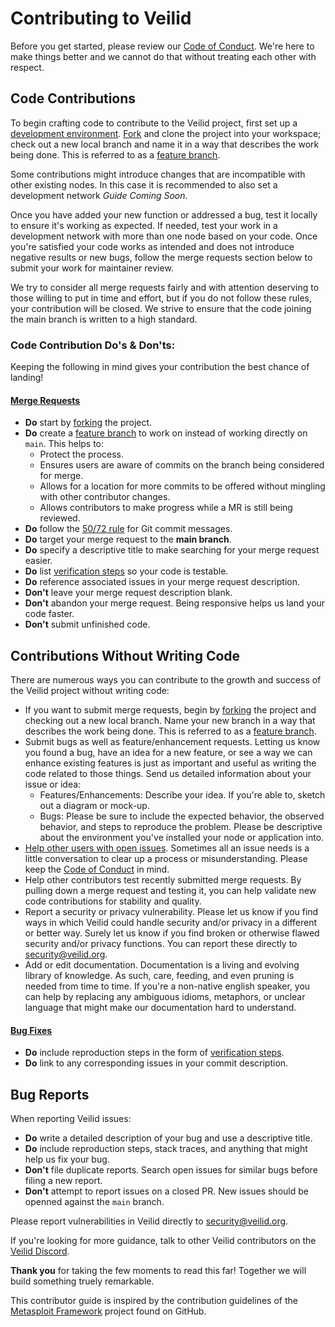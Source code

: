 # Contributing to Veilid
Before you get started, please review our [Code of Conduct](./code_of_conduct.md). We're here to make things better and we cannot do that without treating each other with respect.


## Code Contributions
To begin crafting code to contribute to the Veilid project, first set up a [development environment](./DEVELOPMENT.md). [Fork] and clone the project into your workspace; check out a new local branch and name it in a way that describes the work being done. This is referred to as a [feature branch].

Some contributions might introduce changes that are incompatible with other existing nodes. In this case it is recommended to also set a development network *Guide Coming Soon*.

Once you have added your new function or addressed a bug, test it locally to ensure it's working as expected. If needed, test your work in a development network with more than one node based on your code. Once you're satisfied your code works as intended and does not introduce negative results or new bugs, follow the merge requests section below to submit your work for maintainer review.

We try to consider all merge requests fairly and with attention deserving to those willing to put in time and effort, but if you do not follow these rules, your contribution will be closed. We strive to ensure that the code joining the main branch is written to a high standard.


### Code Contribution Do's & Don'ts:

Keeping the following in mind gives your contribution the best chance of landing!

#### <u>Merge Requests</u>

* **Do** start by [forking] the project.
* **Do** create a [feature branch] to work on instead of working directly on `main`. This helps to:
	* Protect the process.
	* Ensures users are aware of commits on the branch being considered for merge.
	* Allows for a location for more commits to be offered without mingling with other contributor changes.
	* Allows contributors to make progress while a MR is still being reviewed.
* **Do** follow the [50/72 rule] for Git commit messages.
* **Do** target your merge request to the **main branch**.
* **Do** specify a descriptive title to make searching for your merge request easier.
* **Do** list [verification steps] so your code is testable.
* **Do** reference associated issues in your merge request description.
* **Don't** leave your merge request description blank.
* **Don't** abandon your merge request. Being responsive helps us land your code faster.
* **Don't** submit unfinished code.



## Contributions Without Writing Code
There are numerous ways you can contribute to the growth and success of the Veilid project without writing code:

 - If you want to submit merge requests, begin by [forking] the project and checking out a new local branch. Name your new branch in a way that describes the work being done. This is referred to as a [feature branch].
 - Submit bugs as well as feature/enhancement requests. Letting us know you found a bug, have an idea for a new feature, or see a way we can enhance existing features is just as important and useful as writing the code related to those things. Send us detailed information about your issue or idea:
 	- Features/Enhancements: Describe your idea. If you're able to, sketch out a diagram or mock-up.
 	- Bugs: Please be sure to include the expected behavior, the observed behavior, and steps to reproduce the problem. Please be descriptive about the environment you've installed your node or application into. 
 - [Help other users with open issues]. Sometimes all an issue needs is a little conversation to clear up a process or misunderstanding. Please keep the [Code of Conduct](./code_of_conduct.md) in mind.
 - Help other contributors test recently submitted merge requests. By pulling down a merge request and testing it, you can help validate new code contributions for stability and quality.
 - Report a security or privacy vulnerability. Please let us know if you find ways in which Veilid could handle security and/or privacy in a different or better way. Surely let us know if you find broken or otherwise flawed security and/or privacy functions. You can report these directly to security@veilid.org.
 - Add or edit documentation. Documentation is a living and evolving library of knowledge. As such, care, feeding, and even pruning is needed from time to time. If you're a non-native english speaker, you can help by replacing any ambiguous idioms, metaphors, or unclear language that might make our documentation hard to understand.


#### <u>Bug Fixes</u>
* **Do** include reproduction steps in the form of [verification steps].
* **Do** link to any corresponding issues in your commit description.

## Bug Reports

When reporting Veilid issues:
* **Do** write a detailed description of your bug and use a descriptive title.
* **Do** include reproduction steps, stack traces, and anything that might help us fix your bug.
* **Don't** file duplicate reports. Search open issues for similar bugs before filing a new report.
* **Don't** attempt to report issues on a closed PR. New issues should be openned against the `main` branch.

Please report vulnerabilities in Veilid directly to security@veilid.org.

If you're looking for more guidance, talk to other Veilid contributors on the [Veilid Discord].

**Thank you** for taking the few moments to read this far! Together we will build something truely remarkable.



This contributor guide is inspired by the contribution guidelines of the [Metasploit Framework](https://github.com/rapid7/metasploit-framework/blob/master/CONTRIBUTING.md) project found on GitHub.

[Help other users with open issues]:https://gitlab.com/veilid/veilid/-/issues
[50/72 rule]:http://tbaggery.com/2008/04/19/a-note-about-git-commit-messages.html
[feature branch]:https://docs.gitlab.com/ee/gitlab-basics/feature_branch_workflow.html
[forking]:https://docs.gitlab.com/ee/user/project/repository/forking_workflow.html
[fork]:https://docs.gitlab.com/ee/user/project/repository/forking_workflow.html
[verification steps]:https://docs.gitlab.com/ee/user/markdown.html#task-lists
[Veilid Discord]:https://discord.gg/DmEGxyA87N
